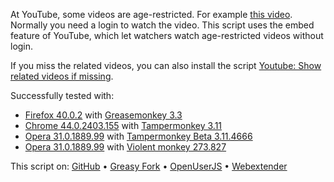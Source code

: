 At YouTube, some videos are age-restricted. For example [this video](https://www.youtube.com/watch?v=HmjUyKejzzI). Normally you need a login to watch the video. This script uses the embed feature of YouTube, which let watchers watch age-restricted videos without login.

If you miss the related videos, you can also install the script [Youtube: Show related videos if missing](https://greasyfork.org/scripts/11734-youtube-show-related-videos-if-missing).

Successfully tested with:
- [Firefox 40.0.2](https://www.mozilla.org/firefox/new/) with [Greasemonkey 3.3](https://addons.mozilla.org/firefox/addon/greasemonkey/)
- [Chrome 44.0.2403.155](https://www.google.com/chrome/) with [Tampermonkey 3.11](https://chrome.google.com/webstore/detail/tampermonkey/dhdgffkkebhmkfjojejmpbldmpobfkfo)
- [Opera 31.0.1889.99](http://www.opera.com/de/computer) with [Tampermonkey Beta 3.11.4666](https://addons.opera.com/extensions/details/tampermonkey-beta/)
- [Opera 31.0.1889.99](http://www.opera.com/de/computer) with [Violent monkey 273.827](https://addons.opera.com/extensions/details/violent-monkey/)

This script on: [GitHub](https://github.com/t-fr/userscripts/tree/master/Bypass%20YouTube%20age%20verification) • [Greasy Fork](https://greasyfork.org/scripts/10032-bypass-youtube-age-verification) • [OpenUserJS](https://openuserjs.org/scripts/tfr/Bypass_YouTube_age_verification) • [Webextender](http://www.webextender.net/scripts/show/487453.html)